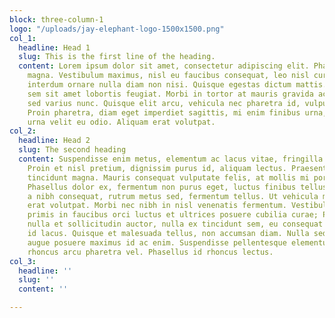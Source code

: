 ```yaml
---
block: three-column-1
logo: "/uploads/jay-elephant-logo-1500x1500.png"
col_1:
  headline: Head 1
  slug: This is the first line of the heading.
  content: Lorem ipsum dolor sit amet, consectetur adipiscing elit. Phasellus a finibus
    magna. Vestibulum maximus, nisl eu faucibus consequat, leo nisl cursus lacus,
    interdum ornare nulla diam non nisi. Quisque egestas dictum mattis. Etiam imperdiet
    sem sit amet lobortis feugiat. Morbi in tortor at mauris gravida accumsan. Fusce
    sed varius nunc. Quisque elit arcu, vehicula nec pharetra id, vulputate ac magna.
    Proin pharetra, diam eget imperdiet sagittis, mi enim finibus urna, non viverra
    urna velit eu odio. Aliquam erat volutpat.
col_2:
  headline: Head 2
  slug: The second heading
  content: Suspendisse enim metus, elementum ac lacus vitae, fringilla lobortis quam.
    Proin et nisl pretium, dignissim purus id, aliquam lectus. Praesent elementum
    tincidunt magna. Mauris consequat vulputate felis, at mollis mi porttitor eget.
    Phasellus dolor ex, fermentum non purus eget, luctus finibus tellus. Vestibulum
    a nibh consequat, rutrum metus sed, fermentum tellus. Ut vehicula mi purus. Aliquam
    erat volutpat. Morbi nec nibh in nisl venenatis fermentum. Vestibulum ante ipsum
    primis in faucibus orci luctus et ultrices posuere cubilia curae; Phasellus tincidunt,
    nulla et sollicitudin auctor, nulla ex tincidunt sem, eu consequat dolor mauris
    id lacus. Quisque et malesuada tellus, non accumsan diam. Nulla sed tellus vel
    augue posuere maximus id ac enim. Suspendisse pellentesque elementum quam, et
    rhoncus arcu pharetra vel. Phasellus id rhoncus lectus.
col_3:
  headline: ''
  slug: ''
  content: ''

---
```

